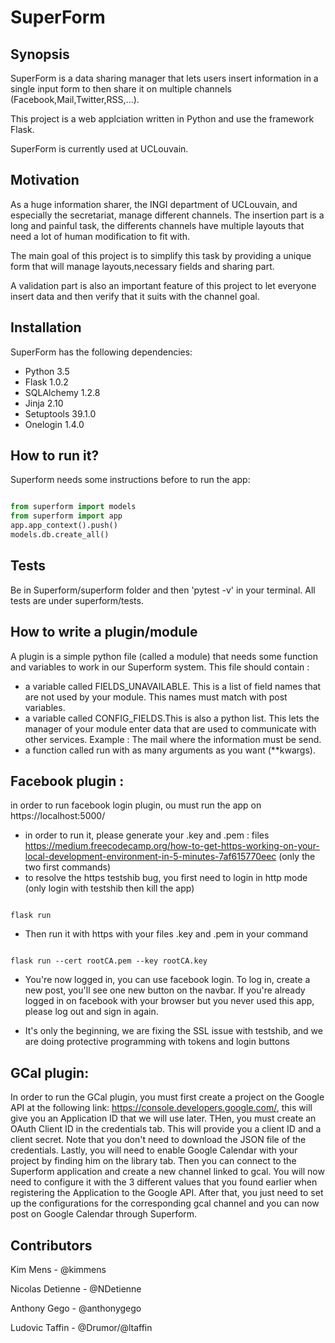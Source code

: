 # SuperForm


## Synopsis

SuperForm is a data sharing manager that lets users insert information in a single input form to then share it on multiple channels (Facebook,Mail,Twitter,RSS,...).

This project is a web applciation written in Python and use the framework Flask.

SuperForm is currently used at UCLouvain.


## Motivation

As a huge information sharer, the INGI department of UCLouvain, and especially the secretariat, manage different channels. The insertion part is a long and painful task, the differents channels have multiple layouts that need a lot of human modification to fit with.

The main goal of this project is to simplify this task by providing a unique form that will manage layouts,necessary fields and sharing part.

A validation part is also an important feature of this project to let everyone insert data and then verify that it suits with the channel goal.

## Installation

SuperForm has the following dependencies:

* Python 3.5
* Flask 1.0.2
* SQLAlchemy 1.2.8
* Jinja 2.10
* Setuptools 39.1.0
* Onelogin 1.4.0

## How to run it?

Superform needs some instructions before to run the app:

```python

from superform import models
from superform import app
app.app_context().push()
models.db.create_all()

```

## Tests

Be in Superform/superform folder and then 'pytest -v' in your terminal.
All tests are under superform/tests.

## How to write a plugin/module

A plugin is a simple python file (called a module) that needs some function and variables to work in our Superform system.
This file should contain :

* a variable called FIELDS_UNAVAILABLE. This is a list of field names that are not used by your module. This names must match with post variables.
* a variable called CONFIG_FIELDS.This is also a python list. This lets the manager of your module enter data that are used to communicate with other services. Example : The mail where the information must be send.
* a function called run with as many arguments as you want (**kwargs).

## Facebook plugin : 
in order to run facebook login plugin, ou must run the app on https://localhost:5000/
* in order to run it, please generate your .key and .pem : files https://medium.freecodecamp.org/how-to-get-https-working-on-your-local-development-environment-in-5-minutes-7af615770eec (only the two first commands)
* to resolve the https testshib bug, you first need to login in http mode (only login with testshib then kill the app)
```shell

flask run

```
* Then run it with https with your files .key and .pem in your command

```shell

flask run --cert rootCA.pem --key rootCA.key

```

* You're now logged in, you can use facebook login. To log in, create a new post, you'll see one new button on the navbar. If you're already logged in on facebook with your browser but you never used this app, please log out and sign in again.


* It's only the beginning, we are fixing the SSL issue with testshib, and we are doing protective programming with tokens and login buttons


## GCal plugin:
In order to run the GCal plugin, you must first create a project on the Google API at the following link: https://console.developers.google.com/, this will give you an Application ID that we will use later. THen, you must create an OAuth Client ID in the credentials tab. This will provide you a client ID and a client secret. Note that you don't need to download the JSON file of the credentials. Lastly, you will need to enable Google Calendar with your project by finding him on the library tab.
Then you can connect to the Superform application and create a new channel linked to gcal. You will now need to configure it with the 3 different values that you found earlier when registering the Application to the Google API. After that, you just need to set up the configurations for the corresponding gcal channel and you can now post on Google Calendar through Superform.


## Contributors

Kim Mens - @kimmens 

Nicolas Detienne - @NDetienne

Anthony Gego - @anthonygego

Ludovic Taffin - @Drumor/@ltaffin
